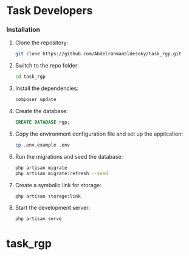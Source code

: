 # Task Developers

### Installation

1. Clone the repository:
    ```sh
    git clone https://github.com/AbdelrahmanEldesoky/task_rgp.git
    ```

2. Switch to the repo folder:
    ```sh
    cd task_rgp
    ```

3. Install the dependencies:
    ```sh
    composer update
    ```

4. Create the database:
    ```sql
    CREATE DATABASE rgp;
    ```

5. Copy the environment configuration file and set up the application:
    ```sh
    cp .env.example .env
    ```

6. Run the migrations and seed the database:
    ```sh
    php artisan migrate
    php artisan migrate:refresh --seed
    ```

7. Create a symbolic link for storage:
    ```sh
    php artisan storage:link
    ```

8. Start the development server:
    ```sh
    php artisan serve
    ```

# task_rgp
